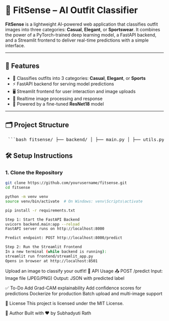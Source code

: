 # 👕 FitSense – AI Outfit Classifier

**FitSense** is a lightweight AI-powered web application that classifies outfit images into three categories: **Casual**, **Elegant**, or **Sportswear**. It combines the power of a PyTorch-trained deep learning model, a FastAPI backend, and a Streamlit frontend to deliver real-time predictions with a simple interface.

---

## 🚀 Features

- 🎯 Classifies outfits into 3 categories: **Casual**, **Elegant**, or **Sports**
- ⚡ FastAPI backend for serving model predictions
- 🖥️ Streamlit frontend for user interaction and image uploads
- 🔁 Realtime image processing and response
- 🧠 Powered by a fine-tuned **ResNet18** model

---

## 🗂️ Project Structure

<pre> ```bash fitsense/ ├── backend/ │ ├── main.py │ ├── utils.py │ └── model.pth ├── frontend/ │ └── streamlit_app.py ├── requirements.txt └── README.md ``` </pre>

## 🛠️ Setup Instructions

### 1. Clone the Repository

```bash
git clone https://github.com/yourusername/fitsense.git
cd fitsense

python -m venv venv
source venv/bin/activate  # On Windows: venv\Scripts\activate

pip install -r requirements.txt

Step 1: Start the FastAPI Backend
uvicorn backend.main:app --reload
FastAPI server runs on http://localhost:8000

Predict endpoint: POST http://localhost:8000/predict

Step 2: Run the Streamlit Frontend
In a new terminal (while backend is running):
streamlit run frontend/streamlit_app.py
Opens in browser at http://localhost:8501
```

Upload an image to classify your outfit!
🧪 API Usage
📤 POST /predict
Input: Image file (JPEG/PNG)
Output: JSON with predicted label



✅ To-Do
 Add Grad-CAM explainability
 Add confidence scores for predictions
 Dockerize for production
 Batch upload and multi-image support

📄 License
This project is licensed under the MIT License.

👤 Author
Built with ❤️ by Subhadyuti Rath

